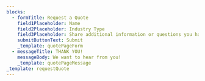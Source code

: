 ```yaml
---
blocks:
  - formTitle: Request a Quote
    field1Placeholder: Name
    field2Placeholder: Industry Type
    field3Placeholder: Share additional information or questions you have. Our team will personally connect with you about this quote.
    submitButtonText: Submit
    _template: quotePageForm
  - messageTitle: THANK YOU!
    messageBody: We want to hear from you!
    _template: quotePageMessage
_template: requestQuote
---
```



